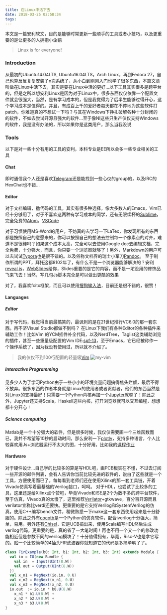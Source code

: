 ```yaml
---
title: 在Linux中活下去
date: 2018-03-25 02:58:34
tags:
---
```


本文是一篇安利软文，目的是能够时常更新一些顺手的工具或者小技巧，以及更重要的是让更多的人拥抱小企鹅
<!--more-->
> Linux is for everyone!

### Introduction
从最初的Ubuntu14.04LTS, Ubuntu16.04LTS，Arch Linux，再到Fedora 27，自己也算反反复复安装了n次系统了，从小白到刚刚入门也学了很多东西，本篇文章叫做在Linux中活下去，其实是要在Linux中活的更好...以下工具其实很多是跨平台的，但是之所以想安利Linux是因为对于Linux中，很多东西仅仅依靠一个配置文件就会很强大，当然，是有学习成本的，但是我觉得为了后半生能够过得开心，这个学习成本是值得的。并且，有成百上千的爱好者每天都在不停地为这些软件打patch，你难道真的不想试一下吗？与其在Windows下挣扎破解各种十分封闭的的软件，不如去尝试开源且强大的软件...至于像NI这些只生产仅仅支持Windows的软件，我是没有办法的，所以如果你是这类用户，那么当我没说

### Tools
以下是对一些十分有用的工具的安利，本科专业是EE所以会多一些专业相关的工具

#### Chat
即时通信我个人还是喜欢[Telegram](https://telegram.io)还是能找到一些心仪的group的，以及IRC的HexChat也不错...

#### Editor
对于文档编辑，撸代码的工具，其实有很多种选择，像大多数人的Emacs，Vim已经十分够用了，对于不喜欢这两种有学习成本的同学，还有无限续杯的[Sublime](https://www.sublimetext.com/)，完全免费的[Atom](https://atom.io)，[VSCode](https://code.visualstudio.com/)

对于习惯使用MS-Word的用户，不妨真的去学习一下LaTex，你发现所有的东西都是按照自己的意愿来的，你可以按照自己的想法去控制每一个像素点的对齐，难道不是很棒吗？如果这个成本太高，完全可以去使用Google doc去编辑文档，完全免费，十分强大，而且，你只要一个浏览器就够了！另外，Markdown的用户可以去试试[Typora](https://typora.io)也是很不错的。以及俗称文档界的瑞士小军刀[Pandoc](https://pandoc.org)。
至于制作所谓的PPT，拜托这都8102年了，有什么不是一个浏览器能够解决的？安利[reveal.js](https://revealjs.com/)，[WebSlides](https://webslides.tv/#slide=5)给你，Slides重要的是它的内容，而不是一坨没用的修饰品飞来飞去！当然，写几句Js脚本完全是可以做出更酷的效果

对了，我喜欢fcitx框架，而且可以使用[搜狗输入法](https://pinyin.sogou.com/linux/?r=pinyin)，目前还是很不错的，很赞！

#### Languages
##### Editor
对于写代码，我觉得当前最搞笑的，最讽刺的是在21世纪推行VC6.0的那一套东西。再不济Visual Studio都做不到吗？
在Linux下我们有各种Editor的各种插件来辅助工作！比如Vim 的YCM插件补全代码，以及NerdTree，Taglist这类辅助浏览的插件，甚至一些重量级配置的Vim IDE:[spf-13](https://github.com/spf13/spf13-vim)，至于Emacs，它已经被称作一个操作系统了，因为我没有使用过，所以就不介绍了。
> 我的仅仅不到100行配置的轻量级[Vim](https://github.com/higuoxing/dotfiles)
![my-vim](./my_vim.gif)

##### Interactive Programming
见多少人为了学习Python由于一些小小的环境变量问题搞得焦头烂额，最后不得不放弃。很多东西的作者本身就是Linux的使用者或者贡献者，他们的东西当然是对Linux的支持最好！只需要一个Python内核再加一个[Jupyter](http://http://jupyter.org/)就够了！除此之外，Jupyter还支持Scala，Haskell这些内核，打开浏览器就可以交互编程，想想都十分开心！

##### Science computing
Matlab是一个十分强大的软件，但是很多时候，我仅仅需要画一个三维函数而已，我并不希望等10秒的启动时间，那么安利一下[plotly](https://plot.ly/)，支持多种语言，个人比较喜欢用Js+浏览器运行不太大的图，十分好用，比如我的[课程作业](https://higuoxing.com/modern_optics)

#### Hardware
对于硬件设计...自己学的比较多的算是写HDL吧，画PCB板实在不懂，不过去订阅一些开源的邮件列表，会有人告诉你当前比较先进的软件的，说白了这些就是一个工具，方便使用而已了。每每看到老师们还在使用Xilinx的那一套工具链，开着Vivado仿真写着最基础的Verilog接口，呵呵。
对于HDL，也尝试了比较多的工具，这里还是给Xilinx点个赞吧，毕竟Vivado和ISE是2个为数不多的跨平台软件，至于仿真，Vivado真的太慢了，这里推荐[Verilator](https://www.veripool.org/wiki/verilator)+gtkwave，百分百开源而且verilator宣称比verdi还要快。更重要的是它支持Verilog和SystemVerilog的仿真，使用C++编写bench文件，稍微熟悉一下make这一套东西使用起来是十分舒服的。除此之外有[cocotb](http://cocotb.readthedocs.io/en/latest/introduction.html)是一个Python的仿真软件，配合iverilog十分强大，简单，易用。另外还有[Chisel](https://chisel.eecs.berkeley.edu/)，它是UCB搞出来，使用Scala编写HDL然后生成verilog代码，更重要的是，真的省了一大笔时间！再也不用一个又一个的修改功能相近但是参数不同的verilog模块了！十分值得拥有，毕竟，Risc-V也是拿它写的。贴一个比较简单的4抽头FIR滤波器你就知道它的代码是多简单明了了。
```scala
class FirExample(b0: Int, b1: Int, b2: Int, b3: Int) extends Module {
  val io = IO(new Bundle {
    val in  = Input(UInt(8.W))
    val out = Output(UInt(8.W))
  })
  val x_n1 = RegNext(io.in, 0.U)
  val x_n2 = RegNext(x_n1, 0.U)
  val x_n3 = RegNext(x_n2, 0.U)
  io.out  := io.in * b0.U(8.W)
    x_n1 * b1.U(8.W) +
    x_n2 * b2.U(8.W) +
    x_n3 * b3.U(8.W)
}
```
